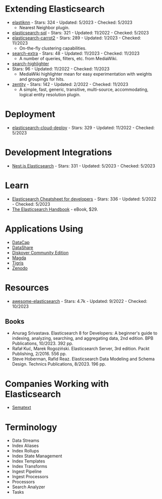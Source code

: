 # Extending Elasticsearch
- [elastiknn](https://github.com/alexklibisz/elastiknn) - Stars: 324 - Updated: 5/2023 - Checked: 5/2023
    - Nearest Neighbor plugin.
- [elasticsearch-sql](https://github.com/iamazy/elasticsearch-sql) - Stars: 321 - Updated: 11/2022 - Checked: 5/2023
- [elasticsearch-carrot2](https://github.com/carrot2/elasticsearch-carrot2) - Stars: 289 - Updated: 1/2023 - Checked: 11/2023
    - On-the-fly clustering capabilities.
- [search-extra](https://github.com/wikimedia/search-extra) - Stars: 48 - Updated: 11/2023 - Checked: 11/2023
    - A number of queries, filters, etc. from MediaWiki.
- [search-highlighter](https://github.com/wikimedia/search-highlighter)
 - Stars: 96 - Updated: 11/2022 - Checked: 11/2023
    - MediaWiki highlighter mean for easy experimentation with weights and groupings for hits.
- [zentity](https://github.com/zentity-io/zentity) - Stars: 142 - Updated: 2/2022 - Checked: 11/2023
    - A simple, fast, generic, transitive, multi-source, accommodating, logical entity resolution plugin.

# Deployment
- [elasticsearch-cloud-deploy](https://github.com/BigDataBoutique/elasticsearch-cloud-deploy) - Stars: 329 - Updated: 11/2022 - Checked: 5/2023

# Development Integrations
- [Nest.js Elasticsearch](https://github.com/nestjs/elasticsearch) - Stars: 331 - Updated: 5/2023 - Checked: 5/2023

# Learn
- [Elasticsearch Cheatsheet for developers](https://github.com/jolicode/elasticsearch-cheatsheet) - Stars: 336 - Updated: 5/2022 - Checked: 5/2023
- [The Elasticsearch Handbook](https://elasticsearchbook.com/) - eBook, $29.


# Applications Using
- [DataCap](https://github.com/EdurtIO/datacap)
- [DataShare](https://github.com/ICIJ/datashare)
- [Diskover Community Edition](https://github.com/lacic/solr-resource-recommender)
- [Magda](https://github.com/magda-io/magda)
- [Tigris](https://github.com/tigrisdata/tigris)
- [Zenodo](https://github.com/zenodo/zenodo)

# Resources
- [awesome-elasticsearch](https://github.com/dzharii/awesome-elasticsearch) - Stars: 4.7k - Updated: 9/2022 - Checked: 10/2023

## Books
- Anurag Srivastava. Elasticsearch 8 for Developers: A beginner's guide to indexing, analyzing, searching, and aggregating data, 2nd edition. BPB Publications, 10/2023. 392 pp.
- Rafał Kuć, Marek Rogoziński. Elasticsearch Server, 3rd edition. Packt Publishing, 2/2016. 556 pp.
- Steve Hoberman, Rafid Reaz. Elasticsearch Data Modeling and Schema Design. Technics Publications, 8/2023. 196 pp.

# Companies Working with Elasticsearch
- [Sematext](https://sematext.com/)

# Terminology
- Data Streams
- Index Aliases
- Index Rollups
- Index State Management
- Index Templates
- Index Transforms
- Ingest Pipeline
- Ingest Processors
- Processors
- Search Analyzer
- Tasks